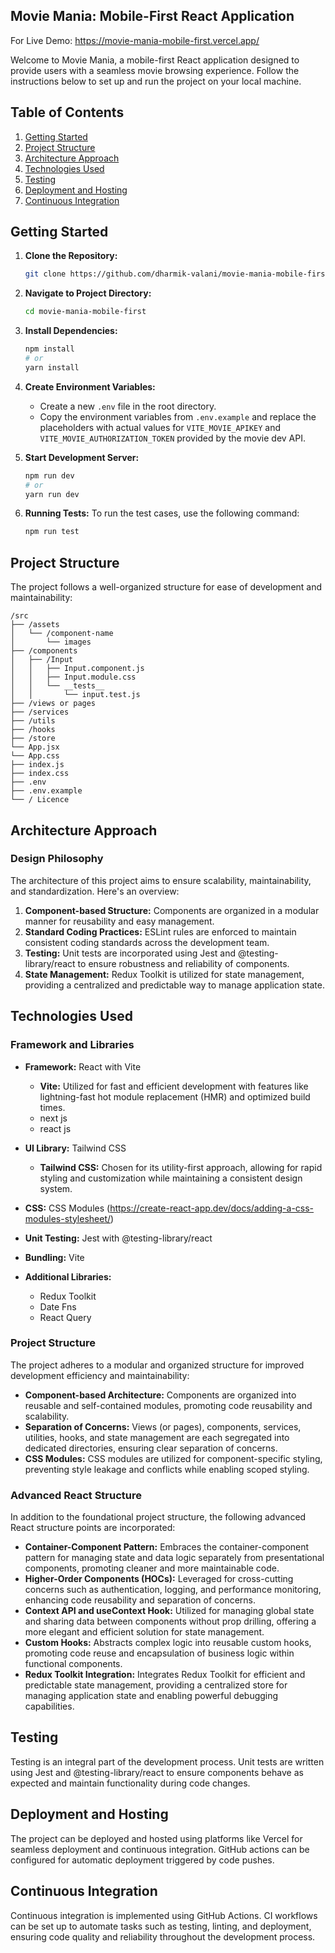 ## Movie Mania: Mobile-First React Application

For Live Demo: https://movie-mania-mobile-first.vercel.app/

Welcome to Movie Mania, a mobile-first React application designed to provide users with a seamless movie browsing experience. Follow the instructions below to set up and run the project on your local machine.

## Table of Contents

1. [Getting Started](#getting-started)
2. [Project Structure](#project-structure)
3. [Architecture Approach](#architecture-approach)
4. [Technologies Used](#technologies-used)
5. [Testing](#testing)
6. [Deployment and Hosting](#deployment-and-hosting)
7. [Continuous Integration](#continuous-integration)

## Getting Started

1. **Clone the Repository:** 
    ```bash
    git clone https://github.com/dharmik-valani/movie-mania-mobile-first
    ```

2. **Navigate to Project Directory:**
    ```bash
    cd movie-mania-mobile-first
    ```

3. **Install Dependencies:**
    ```bash
    npm install
    # or
    yarn install
    ```

4. **Create Environment Variables:**
    - Create a new `.env` file in the root directory.
    - Copy the environment variables from `.env.example` and replace the placeholders with actual values for `VITE_MOVIE_APIKEY` and `VITE_MOVIE_AUTHORIZATION_TOKEN` provided by the movie dev API.

5. **Start Development Server:**
    ```bash
    npm run dev
    # or
    yarn run dev
    ```

6. **Running Tests:**
    To run the test cases, use the following command:
    ```bash
    npm run test
    ```

## Project Structure

The project follows a well-organized structure for ease of development and maintainability:

```
/src
├── /assets
│   └── /component-name
│       └── images
├── /components
│   ├── /Input
│   │   ├── Input.component.js
│   │   ├── Input.module.css 
│   │   └── __tests__
│   │       └── input.test.js
├── /views or pages 
├── /services 
├── /utils 
├── /hooks 
├── /store 
└── App.jsx
└── App.css
├── index.js 
├── index.css
├── .env 
├── .env.example
└── / Licence
```

## Architecture Approach

### Design Philosophy
The architecture of this project aims to ensure scalability, maintainability, and standardization. Here's an overview:

1. **Component-based Structure:** Components are organized in a modular manner for reusability and easy management.
2. **Standard Coding Practices:** ESLint rules are enforced to maintain consistent coding standards across the development team.
3. **Testing:** Unit tests are incorporated using Jest and @testing-library/react to ensure robustness and reliability of components.
4. **State Management:** Redux Toolkit is utilized for state management, providing a centralized and predictable way to manage application state.

## Technologies Used

### Framework and Libraries

- **Framework:** React with Vite
    - **Vite:** Utilized for fast and efficient development with features like lightning-fast hot module replacement (HMR) and optimized build times.
     - next js
     - react js


- **UI Library:** Tailwind CSS
    - **Tailwind CSS:** Chosen for its utility-first approach, allowing for rapid styling and customization while maintaining a consistent design system.

- **CSS:** CSS Modules (https://create-react-app.dev/docs/adding-a-css-modules-stylesheet/)

- **Unit Testing:** Jest with @testing-library/react
- **Bundling:** Vite
- **Additional Libraries:**
    - Redux Toolkit
    - Date Fns
    - React Query


### Project Structure

The project adheres to a modular and organized structure for improved development efficiency and maintainability:

- **Component-based Architecture:** Components are organized into reusable and self-contained modules, promoting code reusability and scalability.
- **Separation of Concerns:** Views (or pages), components, services, utilities, hooks, and state management are each segregated into dedicated directories, ensuring clear separation of concerns.
- **CSS Modules:** CSS modules are utilized for component-specific styling, preventing style leakage and conflicts while enabling scoped styling.


### Advanced React Structure

In addition to the foundational project structure, the following advanced React structure points are incorporated:

- **Container-Component Pattern:** Embraces the container-component pattern for managing state and data logic separately from presentational components, promoting cleaner and more maintainable code.
- **Higher-Order Components (HOCs):** Leveraged for cross-cutting concerns such as authentication, logging, and performance monitoring, enhancing code reusability and separation of concerns.
- **Context API and useContext Hook:** Utilized for managing global state and sharing data between components without prop drilling, offering a more elegant and efficient solution for state management.
- **Custom Hooks:** Abstracts complex logic into reusable custom hooks, promoting code reuse and encapsulation of business logic within functional components.
- **Redux Toolkit Integration:** Integrates Redux Toolkit for efficient and predictable state management, providing a centralized store for managing application state and enabling powerful debugging capabilities.

## Testing

Testing is an integral part of the development process. Unit tests are written using Jest and @testing-library/react to ensure components behave as expected and maintain functionality during code changes.

## Deployment and Hosting

The project can be deployed and hosted using platforms like Vercel for seamless deployment and continuous integration. GitHub actions can be configured for automatic deployment triggered by code pushes.

## Continuous Integration

Continuous integration is implemented using GitHub Actions. CI workflows can be set up to automate tasks such as testing, linting, and deployment, ensuring code quality and reliability throughout the development process.
